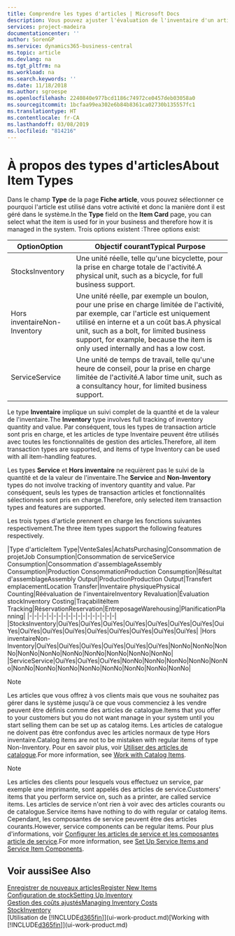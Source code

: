```yaml
---
title: Comprendre les types d'articles | Microsoft Docs
description: Vous pouvez ajuster l'évaluation de l'inventaire d'un article à l'aide des méthodes FIFO ou d'évaluation coût moyen, par exemple, lorsque les coûts article sont modifiés pour des motifs autres que les transactions.
services: project-madeira
documentationcenter: ''
author: SorenGP
ms.service: dynamics365-business-central
ms.topic: article
ms.devlang: na
ms.tgt_pltfrm: na
ms.workload: na
ms.search.keywords: ''
ms.date: 11/18/2018
ms.author: sgroespe
ms.openlocfilehash: 2240840e977bcd1186c74972ce0457deb03058a0
ms.sourcegitcommit: 1bcfaa99ea302e6b84b8361ca02730b135557fc1
ms.translationtype: HT
ms.contentlocale: fr-CA
ms.lasthandoff: 03/08/2019
ms.locfileid: "814216"
---
```

# <a name="about-item-types"></a><span data-ttu-id="96123-103">À propos des types d'articles</span><span class="sxs-lookup"><span data-stu-id="96123-103">About Item Types</span></span>
<span data-ttu-id="96123-104">Dans le champ **Type** de la page **Fiche article**, vous pouvez sélectionner ce pourquoi l'article est utilisé dans votre activité et donc la manière dont il est géré dans le système.</span><span class="sxs-lookup"><span data-stu-id="96123-104">In the **Type** field on the **Item Card** page, you can select what the item is used for in your business and therefore how it is managed in the system.</span></span> <span data-ttu-id="96123-105">Trois options existent :</span><span class="sxs-lookup"><span data-stu-id="96123-105">Three options exist:</span></span>

|<span data-ttu-id="96123-106">Option</span><span class="sxs-lookup"><span data-stu-id="96123-106">Option</span></span>|<span data-ttu-id="96123-107">Objectif courant</span><span class="sxs-lookup"><span data-stu-id="96123-107">Typical Purpose</span></span>|
|------|-----------|
|<span data-ttu-id="96123-108">Stocks</span><span class="sxs-lookup"><span data-stu-id="96123-108">Inventory</span></span>|<span data-ttu-id="96123-109">Une unité réelle, telle qu'une bicyclette, pour la prise en charge totale de l'activité.</span><span class="sxs-lookup"><span data-stu-id="96123-109">A physical unit, such as a bicycle, for full business support.</span></span>|
|<span data-ttu-id="96123-110">Hors inventaire</span><span class="sxs-lookup"><span data-stu-id="96123-110">Non-Inventory</span></span>|<span data-ttu-id="96123-111">Une unité réelle, par exemple un boulon, pour une prise en charge limitée de l'activité, par exemple, car l'article est uniquement utilisé en interne et a un coût bas.</span><span class="sxs-lookup"><span data-stu-id="96123-111">A physical unit, such as a bolt, for limited business support, for example, because the item is only used internally and has a low cost.</span></span>|
|<span data-ttu-id="96123-112">Service</span><span class="sxs-lookup"><span data-stu-id="96123-112">Service</span></span>|<span data-ttu-id="96123-113">Une unité de temps de travail, telle qu'une heure de conseil, pour la prise en charge limitée de l'activité.</span><span class="sxs-lookup"><span data-stu-id="96123-113">A labor time unit, such as a consultancy hour, for limited business support.</span></span>|

<span data-ttu-id="96123-114">Le type **Inventaire** implique un suivi complet de la quantité et de la valeur de l'inventaire.</span><span class="sxs-lookup"><span data-stu-id="96123-114">The **Inventory** type involves full tracking of inventory quantity and value.</span></span> <span data-ttu-id="96123-115">Par conséquent, tous les types de transaction article sont pris en charge, et les articles de type Inventaire peuvent être utilisés avec toutes les fonctionnalités de gestion des articles.</span><span class="sxs-lookup"><span data-stu-id="96123-115">Therefore, all item transaction types are supported, and items of type Inventory can be used with all item-handling features.</span></span>

<span data-ttu-id="96123-116">Les types **Service** et **Hors inventaire** ne requièrent pas le suivi de la quantité et de la valeur de l'inventaire.</span><span class="sxs-lookup"><span data-stu-id="96123-116">The **Service** and **Non-Inventory** types do not involve tracking of inventory quantity and value.</span></span> <span data-ttu-id="96123-117">Par conséquent, seuls les types de transaction articles et fonctionnalités sélectionnés sont pris en charge.</span><span class="sxs-lookup"><span data-stu-id="96123-117">Therefore, only selected item transaction types and features are supported.</span></span>

<span data-ttu-id="96123-118">Les trois types d'article prennent en charge les fonctions suivantes respectivement.</span><span class="sxs-lookup"><span data-stu-id="96123-118">The three item types support the following features respectively.</span></span>

|<span data-ttu-id="96123-119">Type d'article</span><span class="sxs-lookup"><span data-stu-id="96123-119">Item Type</span></span>|<span data-ttu-id="96123-120">Vente</span><span class="sxs-lookup"><span data-stu-id="96123-120">Sales</span></span>|<span data-ttu-id="96123-121">Achats</span><span class="sxs-lookup"><span data-stu-id="96123-121">Purchasing</span></span>|<span data-ttu-id="96123-122">Consommation de projet</span><span class="sxs-lookup"><span data-stu-id="96123-122">Job Consumption</span></span>|<span data-ttu-id="96123-123">Consommation de service</span><span class="sxs-lookup"><span data-stu-id="96123-123">Service Consumption</span></span>|<span data-ttu-id="96123-124">Consommation d'assemblage</span><span class="sxs-lookup"><span data-stu-id="96123-124">Assembly Consumption</span></span>|<span data-ttu-id="96123-125">Production Consommation</span><span class="sxs-lookup"><span data-stu-id="96123-125">Production Consumption</span></span>|<span data-ttu-id="96123-126">Résultat d'assemblage</span><span class="sxs-lookup"><span data-stu-id="96123-126">Assembly Output</span></span>|<span data-ttu-id="96123-127">Production</span><span class="sxs-lookup"><span data-stu-id="96123-127">Production Output</span></span>|<span data-ttu-id="96123-128">Transfert emplacement</span><span class="sxs-lookup"><span data-stu-id="96123-128">Location Transfer</span></span>|<span data-ttu-id="96123-129">Inventaire physique</span><span class="sxs-lookup"><span data-stu-id="96123-129">Physical Counting</span></span>|<span data-ttu-id="96123-130">Réévaluation de l'inventaire</span><span class="sxs-lookup"><span data-stu-id="96123-130">Inventory Revaluation</span></span>|<span data-ttu-id="96123-131">Évaluation stock</span><span class="sxs-lookup"><span data-stu-id="96123-131">Inventory Costing</span></span>|<span data-ttu-id="96123-132">Traçabilité</span><span class="sxs-lookup"><span data-stu-id="96123-132">Item Tracking</span></span>|<span data-ttu-id="96123-133">Réservation</span><span class="sxs-lookup"><span data-stu-id="96123-133">Reservation</span></span>|<span data-ttu-id="96123-134">Entreposage</span><span class="sxs-lookup"><span data-stu-id="96123-134">Warehousing</span></span>|<span data-ttu-id="96123-135">Planification</span><span class="sxs-lookup"><span data-stu-id="96123-135">Planning</span></span>|
|-|-|-|-|-|-|-|-|-|-|-|-|-|-|-|-|-|-|
|<span data-ttu-id="96123-136">Stocks</span><span class="sxs-lookup"><span data-stu-id="96123-136">Inventory</span></span>|<span data-ttu-id="96123-137">Oui</span><span class="sxs-lookup"><span data-stu-id="96123-137">Yes</span></span>|<span data-ttu-id="96123-138">Oui</span><span class="sxs-lookup"><span data-stu-id="96123-138">Yes</span></span>|<span data-ttu-id="96123-139">Oui</span><span class="sxs-lookup"><span data-stu-id="96123-139">Yes</span></span>|<span data-ttu-id="96123-140">Oui</span><span class="sxs-lookup"><span data-stu-id="96123-140">Yes</span></span>|<span data-ttu-id="96123-141">Oui</span><span class="sxs-lookup"><span data-stu-id="96123-141">Yes</span></span>|<span data-ttu-id="96123-142">Oui</span><span class="sxs-lookup"><span data-stu-id="96123-142">Yes</span></span>|<span data-ttu-id="96123-143">Oui</span><span class="sxs-lookup"><span data-stu-id="96123-143">Yes</span></span>|<span data-ttu-id="96123-144">Oui</span><span class="sxs-lookup"><span data-stu-id="96123-144">Yes</span></span>|<span data-ttu-id="96123-145">Oui</span><span class="sxs-lookup"><span data-stu-id="96123-145">Yes</span></span>|<span data-ttu-id="96123-146">Oui</span><span class="sxs-lookup"><span data-stu-id="96123-146">Yes</span></span>|<span data-ttu-id="96123-147">Oui</span><span class="sxs-lookup"><span data-stu-id="96123-147">Yes</span></span>|<span data-ttu-id="96123-148">Oui</span><span class="sxs-lookup"><span data-stu-id="96123-148">Yes</span></span>|<span data-ttu-id="96123-149">Oui</span><span class="sxs-lookup"><span data-stu-id="96123-149">Yes</span></span>|<span data-ttu-id="96123-150">Oui</span><span class="sxs-lookup"><span data-stu-id="96123-150">Yes</span></span>|<span data-ttu-id="96123-151">Oui</span><span class="sxs-lookup"><span data-stu-id="96123-151">Yes</span></span>|<span data-ttu-id="96123-152">Oui</span><span class="sxs-lookup"><span data-stu-id="96123-152">Yes</span></span>|
|<span data-ttu-id="96123-153">Hors inventaire</span><span class="sxs-lookup"><span data-stu-id="96123-153">Non-Inventory</span></span>|<span data-ttu-id="96123-154">Oui</span><span class="sxs-lookup"><span data-stu-id="96123-154">Yes</span></span>|<span data-ttu-id="96123-155">Oui</span><span class="sxs-lookup"><span data-stu-id="96123-155">Yes</span></span>|<span data-ttu-id="96123-156">Oui</span><span class="sxs-lookup"><span data-stu-id="96123-156">Yes</span></span>|<span data-ttu-id="96123-157">Oui</span><span class="sxs-lookup"><span data-stu-id="96123-157">Yes</span></span>|<span data-ttu-id="96123-158">Oui</span><span class="sxs-lookup"><span data-stu-id="96123-158">Yes</span></span>|<span data-ttu-id="96123-159">Oui</span><span class="sxs-lookup"><span data-stu-id="96123-159">Yes</span></span>|<span data-ttu-id="96123-160">Non</span><span class="sxs-lookup"><span data-stu-id="96123-160">No</span></span>|<span data-ttu-id="96123-161">Non</span><span class="sxs-lookup"><span data-stu-id="96123-161">No</span></span>|<span data-ttu-id="96123-162">Non</span><span class="sxs-lookup"><span data-stu-id="96123-162">No</span></span>|<span data-ttu-id="96123-163">Non</span><span class="sxs-lookup"><span data-stu-id="96123-163">No</span></span>|<span data-ttu-id="96123-164">Non</span><span class="sxs-lookup"><span data-stu-id="96123-164">No</span></span>|<span data-ttu-id="96123-165">Non</span><span class="sxs-lookup"><span data-stu-id="96123-165">No</span></span>|<span data-ttu-id="96123-166">Non</span><span class="sxs-lookup"><span data-stu-id="96123-166">No</span></span>|<span data-ttu-id="96123-167">Non</span><span class="sxs-lookup"><span data-stu-id="96123-167">No</span></span>|<span data-ttu-id="96123-168">Non</span><span class="sxs-lookup"><span data-stu-id="96123-168">No</span></span>|<span data-ttu-id="96123-169">Non</span><span class="sxs-lookup"><span data-stu-id="96123-169">No</span></span>|
|<span data-ttu-id="96123-170">Service</span><span class="sxs-lookup"><span data-stu-id="96123-170">Service</span></span>|<span data-ttu-id="96123-171">Oui</span><span class="sxs-lookup"><span data-stu-id="96123-171">Yes</span></span>|<span data-ttu-id="96123-172">Oui</span><span class="sxs-lookup"><span data-stu-id="96123-172">Yes</span></span>|<span data-ttu-id="96123-173">Oui</span><span class="sxs-lookup"><span data-stu-id="96123-173">Yes</span></span>|<span data-ttu-id="96123-174">Non</span><span class="sxs-lookup"><span data-stu-id="96123-174">No</span></span>|<span data-ttu-id="96123-175">Non</span><span class="sxs-lookup"><span data-stu-id="96123-175">No</span></span>|<span data-ttu-id="96123-176">Non</span><span class="sxs-lookup"><span data-stu-id="96123-176">No</span></span>|<span data-ttu-id="96123-177">Non</span><span class="sxs-lookup"><span data-stu-id="96123-177">No</span></span>|<span data-ttu-id="96123-178">Non</span><span class="sxs-lookup"><span data-stu-id="96123-178">No</span></span>|<span data-ttu-id="96123-179">Non</span><span class="sxs-lookup"><span data-stu-id="96123-179">No</span></span>|<span data-ttu-id="96123-180">Non</span><span class="sxs-lookup"><span data-stu-id="96123-180">No</span></span>|<span data-ttu-id="96123-181">Non</span><span class="sxs-lookup"><span data-stu-id="96123-181">No</span></span>|<span data-ttu-id="96123-182">Non</span><span class="sxs-lookup"><span data-stu-id="96123-182">No</span></span>|<span data-ttu-id="96123-183">Non</span><span class="sxs-lookup"><span data-stu-id="96123-183">No</span></span>|<span data-ttu-id="96123-184">Non</span><span class="sxs-lookup"><span data-stu-id="96123-184">No</span></span>|<span data-ttu-id="96123-185">Non</span><span class="sxs-lookup"><span data-stu-id="96123-185">No</span></span>|<span data-ttu-id="96123-186">Non</span><span class="sxs-lookup"><span data-stu-id="96123-186">No</span></span>|

> [!NOTE]
> <span data-ttu-id="96123-187">Les articles que vous offrez à vos clients mais que vous ne souhaitez pas gérer dans le système jusqu'à ce que vous commenciez à les vendre peuvent être définis comme des articles de catalogue.</span><span class="sxs-lookup"><span data-stu-id="96123-187">Items that you offer to your customers but you do not want manage in your system until you start selling them can be set up as catalog items.</span></span> <span data-ttu-id="96123-188">Les articles de catalogue ne doivent pas être confondus avec les articles normaux de type Hors inventaire.</span><span class="sxs-lookup"><span data-stu-id="96123-188">Catalog items are not to be mistaken with regular items of type Non-Inventory.</span></span> <span data-ttu-id="96123-189">Pour en savoir plus, voir [Utiliser des articles de catalogue](inventory-how-work-nonstock-items.md).</span><span class="sxs-lookup"><span data-stu-id="96123-189">For more information, see [Work with Catalog Items](inventory-how-work-nonstock-items.md).</span></span>

> [!NOTE]
> <span data-ttu-id="96123-190">Les articles des clients pour lesquels vous effectuez un service, par exemple une imprimante, sont appelés des articles de service.</span><span class="sxs-lookup"><span data-stu-id="96123-190">Customers' items that you perform service on, such as a printer, are called service items.</span></span> <span data-ttu-id="96123-191">Les articles de service n'ont rien à voir avec des articles courants ou de catalogue.</span><span class="sxs-lookup"><span data-stu-id="96123-191">Service items have nothing to do with regular or catalog items.</span></span> <span data-ttu-id="96123-192">Cependant, les composantes de service peuvent être des articles courants.</span><span class="sxs-lookup"><span data-stu-id="96123-192">However, service components can be regular items.</span></span> <span data-ttu-id="96123-193">Pour plus d'informations, voir [Configurer les articles de service et les composantes article de service](service-how-setup-service-items.md).</span><span class="sxs-lookup"><span data-stu-id="96123-193">For more information, see [Set Up Service Items and Service Item Components](service-how-setup-service-items.md).</span></span>

## <a name="see-also"></a><span data-ttu-id="96123-194">Voir aussi</span><span class="sxs-lookup"><span data-stu-id="96123-194">See Also</span></span>
[<span data-ttu-id="96123-195">Enregistrer de nouveaux articles</span><span class="sxs-lookup"><span data-stu-id="96123-195">Register New Items</span></span>](inventory-how-register-new-items.md)  
[<span data-ttu-id="96123-196">Configuration de stock</span><span class="sxs-lookup"><span data-stu-id="96123-196">Setting Up Inventory</span></span>](inventory-setup-inventory.md)  
[<span data-ttu-id="96123-197">Gestion des coûts ajustés</span><span class="sxs-lookup"><span data-stu-id="96123-197">Managing Inventory Costs</span></span>](finance-manage-inventory-costs.md)  
[<span data-ttu-id="96123-198">Stock</span><span class="sxs-lookup"><span data-stu-id="96123-198">Inventory</span></span>](inventory-manage-inventory.md)  
<span data-ttu-id="96123-199">[Utilisation de [!INCLUDE[d365fin](includes/d365fin_md.md)]](ui-work-product.md)</span><span class="sxs-lookup"><span data-stu-id="96123-199">[Working with [!INCLUDE[d365fin](includes/d365fin_md.md)]](ui-work-product.md)</span></span>
